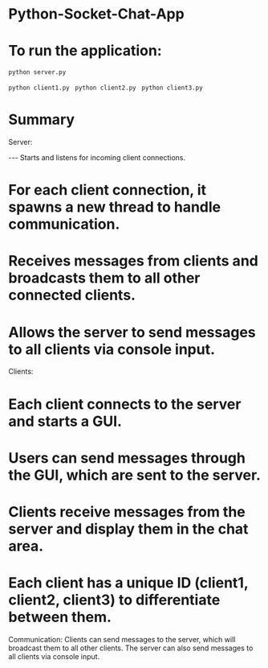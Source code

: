 # Python-Socket-Chat-App

# To run the application: 

``` python server.py ```

``` python client1.py  ```
``` python client2.py  ```
``` python client3.py  ```


# Summary

Server:

--- Starts and listens for incoming client connections.
# For each client connection, it spawns a new thread to handle communication.
# Receives messages from clients and broadcasts them to all other connected clients.
# Allows the server to send messages to all clients via console input.

Clients:

# Each client connects to the server and starts a GUI.

# Users can send messages through the GUI, which are sent to the server.

# Clients receive messages from the server and display them in the chat area.

# Each client has a unique ID (client1, client2, client3) to differentiate between them.

Communication: Clients can send messages to the server, which will broadcast them to all other clients. The server can also send messages to all clients via console input.